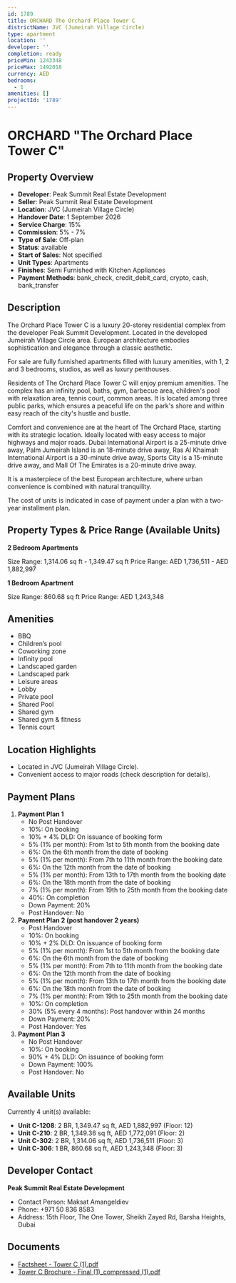 ```yaml
---
id: 1789
title: ORCHARD The Orchard Place Tower C
districtName: JVC (Jumeirah Village Circle)
type: apartment
location: ''
developer: ''
completion: ready
priceMin: 1243348
priceMax: 1492018
currency: AED
bedrooms:
  - 1
amenities: []
projectId: '1789'
---
```


# ORCHARD "The Orchard Place Tower C"

## Property Overview
- **Developer**: Peak Summit Real Estate Development
- **Seller**: Peak Summit Real Estate Development
- **Location**: JVC (Jumeirah Village Circle)
- **Handover Date**: 1 September 2026
- **Service Charge**: 15%
- **Commission**: 5% - 7%
- **Type of Sale**: Off-plan
- **Status**: available
- **Start of Sales**: Not specified
- **Unit Types**: Apartments
- **Finishes**: Semi Furnished with Kitchen Appliances
- **Payment Methods**: bank_check, credit_debit_card, crypto, cash, bank_transfer

## Description
The Orchard Place Tower C is a luxury 20-storey residential complex from the developer Peak Summit Development. Located in the developed Jumeirah Village Circle area. European architecture embodies sophistication and elegance through a classic aesthetic.

For sale are fully furnished apartments filled with luxury amenities, with 1, 2 and 3 bedrooms, studios, as well as luxury penthouses.

Residents of The Orchard Place Tower C will enjoy premium amenities. The complex has an infinity pool, baths, gym, barbecue area, children's pool with relaxation area, tennis court, common areas. It is located among three public parks, which ensures a peaceful life on the park's shore and within easy reach of the city's hustle and bustle.

Comfort and convenience are at the heart of The Orchard Place, starting with its strategic location. Ideally located with easy access to major highways and major roads. Dubai International Airport is a 25-minute drive away, Palm Jumeirah Island is an 18-minute drive away, Ras Al Khaimah International Airport is a 30-minute drive away, Sports City is a 15-minute drive away, and Mall Of The Emirates is a 20-minute drive away.

It is a masterpiece of the best European architecture, where urban convenience is combined with natural tranquility.

The cost of units is indicated in case of payment under a plan with a two-year installment plan.

## Property Types & Price Range (Available Units)
**2 Bedroom Apartments**

Size Range: 1,314.06 sq ft - 1,349.47 sq ft
Price Range: AED 1,736,511 - AED 1,882,997

**1 Bedroom Apartment**

Size Range: 860.68 sq ft
Price Range: AED 1,243,348

## Amenities
- BBQ
- Children’s pool
- Coworking zone
- Infinity pool
- Landscaped garden
- Landscaped park
- Leisure areas
- Lobby
- Private pool
- Shared Pool
- Shared gym
- Shared gym & fitness
- Tennis court

## Location Highlights
- Located in JVC (Jumeirah Village Circle).
- Convenient access to major roads (check description for details).

## Payment Plans
1. **Payment Plan 1**
   - No Post Handover
   - 10%: On booking
   - 10% + 4% DLD: On issuance of booking form
   - 5% (1% per month): From 1st to 5th month from the booking date
   - 6%: On the 6th month from the date of booking
   - 5% (1% per month): From 7th to 11th month from the booking date
   - 6%: On the 12th month from the date of booking
   - 5% (1% per month): From 13th to 17th month from the booking date
   - 6%: On the 18th month from the date of booking
   - 7% (1% per month): From 19th to 25th month from the booking date
   - 40%: On completion
   - Down Payment: 20%
   - Post Handover: No
2. **Payment Plan 2 (post handover 2 years)**
   - Post Handover
   - 10%: On booking
   - 10% + 2% DLD: On issuance of booking form
   - 5% (1% per month): From 1st to 5th month from the booking date
   - 6%: On the 6th month from the date of booking
   - 5% (1% per month): From 7th to 11th month from the booking date
   - 6%: On the 12th month from the date of booking
   - 5% (1% per month): From 13th to 17th month from the booking date
   - 6%: On the 18th month from the date of booking
   - 7% (1% per month): From 19th to 25th month from the booking date
   - 10%: On completion
   - 30% (5% every 4 months): Post handover within 24 months
   - Down Payment: 20%
   - Post Handover: Yes
3. **Payment Plan 3**
   - No Post Handover
   - 10%: On booking
   - 90% + 4% DLD: On issuance of booking form
   - Down Payment: 100%
   - Post Handover: No

## Available Units
Currently 4 unit(s) available:
- **Unit C-1208**: 2 BR, 1,349.47 sq ft, AED 1,882,997 (Floor: 12)
- **Unit C-210**: 2 BR, 1,349.36 sq ft, AED 1,772,091 (Floor: 2)
- **Unit C-302**: 2 BR, 1,314.06 sq ft, AED 1,736,511 (Floor: 3)
- **Unit C-306**: 1 BR, 860.68 sq ft, AED 1,243,348 (Floor: 3)

## Developer Contact
**Peak Summit Real Estate Development**
- Contact Person: Maksat Amangeldiev
- Phone: +971 50 836 8583
- Address: 15th Floor, The One Tower, Sheikh Zayed Rd, Barsha Heights, Dubai

## Documents
- [Factsheet - Tower C  (1).pdf](https://cdn.geniemap.net/2024/04/30/rUIhC2tQ9oEc2hMM0f07oadYvEtWtgnwA6bHN1mV.pdf)
- [Tower C Brochure - Final (1)_compressed (1).pdf](https://cdn.geniemap.net/2024/05/08/k6Bnn55OFpKTQCI0S3YMxOCJvcMoE8loTA5lhaUX.pdf)
